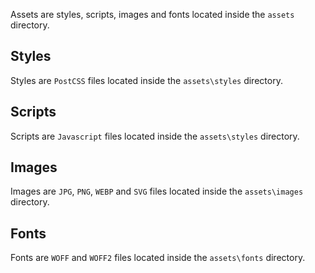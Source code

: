 Assets are styles, scripts, images and fonts located inside the `assets` directory.


Styles
------

Styles are `PostCSS` files located inside the `assets\styles` directory.


Scripts
-------

Scripts are `Javascript` files located inside the `assets\styles` directory.


Images
------

Images are `JPG`, `PNG`, `WEBP` and `SVG` files located inside the `assets\images` directory.


Fonts
-----

Fonts are `WOFF` and `WOFF2` files located inside the `assets\fonts` directory.
